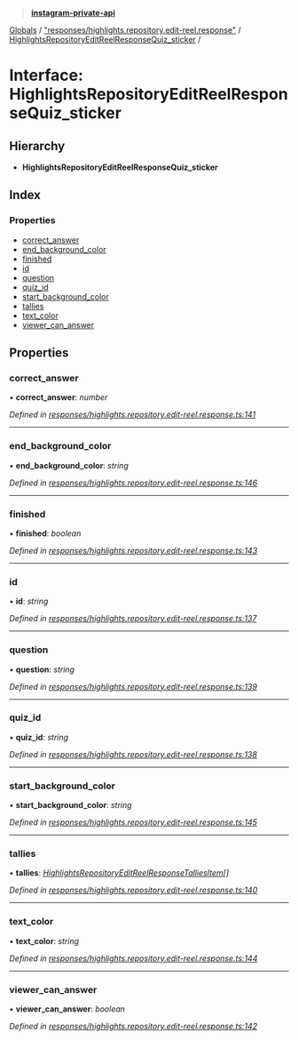 > **[instagram-private-api](../README.md)**

[Globals](../README.md) / ["responses/highlights.repository.edit-reel.response"](../modules/_responses_highlights_repository_edit_reel_response_.md) / [HighlightsRepositoryEditReelResponseQuiz_sticker](_responses_highlights_repository_edit_reel_response_.highlightsrepositoryeditreelresponsequiz_sticker.md) /

# Interface: HighlightsRepositoryEditReelResponseQuiz_sticker

## Hierarchy

* **HighlightsRepositoryEditReelResponseQuiz_sticker**

## Index

### Properties

* [correct_answer](_responses_highlights_repository_edit_reel_response_.highlightsrepositoryeditreelresponsequiz_sticker.md#correct_answer)
* [end_background_color](_responses_highlights_repository_edit_reel_response_.highlightsrepositoryeditreelresponsequiz_sticker.md#end_background_color)
* [finished](_responses_highlights_repository_edit_reel_response_.highlightsrepositoryeditreelresponsequiz_sticker.md#finished)
* [id](_responses_highlights_repository_edit_reel_response_.highlightsrepositoryeditreelresponsequiz_sticker.md#id)
* [question](_responses_highlights_repository_edit_reel_response_.highlightsrepositoryeditreelresponsequiz_sticker.md#question)
* [quiz_id](_responses_highlights_repository_edit_reel_response_.highlightsrepositoryeditreelresponsequiz_sticker.md#quiz_id)
* [start_background_color](_responses_highlights_repository_edit_reel_response_.highlightsrepositoryeditreelresponsequiz_sticker.md#start_background_color)
* [tallies](_responses_highlights_repository_edit_reel_response_.highlightsrepositoryeditreelresponsequiz_sticker.md#tallies)
* [text_color](_responses_highlights_repository_edit_reel_response_.highlightsrepositoryeditreelresponsequiz_sticker.md#text_color)
* [viewer_can_answer](_responses_highlights_repository_edit_reel_response_.highlightsrepositoryeditreelresponsequiz_sticker.md#viewer_can_answer)

## Properties

###  correct_answer

• **correct_answer**: *number*

*Defined in [responses/highlights.repository.edit-reel.response.ts:141](https://github.com/dilame/instagram-private-api/blob/3e16058/src/responses/highlights.repository.edit-reel.response.ts#L141)*

___

###  end_background_color

• **end_background_color**: *string*

*Defined in [responses/highlights.repository.edit-reel.response.ts:146](https://github.com/dilame/instagram-private-api/blob/3e16058/src/responses/highlights.repository.edit-reel.response.ts#L146)*

___

###  finished

• **finished**: *boolean*

*Defined in [responses/highlights.repository.edit-reel.response.ts:143](https://github.com/dilame/instagram-private-api/blob/3e16058/src/responses/highlights.repository.edit-reel.response.ts#L143)*

___

###  id

• **id**: *string*

*Defined in [responses/highlights.repository.edit-reel.response.ts:137](https://github.com/dilame/instagram-private-api/blob/3e16058/src/responses/highlights.repository.edit-reel.response.ts#L137)*

___

###  question

• **question**: *string*

*Defined in [responses/highlights.repository.edit-reel.response.ts:139](https://github.com/dilame/instagram-private-api/blob/3e16058/src/responses/highlights.repository.edit-reel.response.ts#L139)*

___

###  quiz_id

• **quiz_id**: *string*

*Defined in [responses/highlights.repository.edit-reel.response.ts:138](https://github.com/dilame/instagram-private-api/blob/3e16058/src/responses/highlights.repository.edit-reel.response.ts#L138)*

___

###  start_background_color

• **start_background_color**: *string*

*Defined in [responses/highlights.repository.edit-reel.response.ts:145](https://github.com/dilame/instagram-private-api/blob/3e16058/src/responses/highlights.repository.edit-reel.response.ts#L145)*

___

###  tallies

• **tallies**: *[HighlightsRepositoryEditReelResponseTalliesItem](_responses_highlights_repository_edit_reel_response_.highlightsrepositoryeditreelresponsetalliesitem.md)[]*

*Defined in [responses/highlights.repository.edit-reel.response.ts:140](https://github.com/dilame/instagram-private-api/blob/3e16058/src/responses/highlights.repository.edit-reel.response.ts#L140)*

___

###  text_color

• **text_color**: *string*

*Defined in [responses/highlights.repository.edit-reel.response.ts:144](https://github.com/dilame/instagram-private-api/blob/3e16058/src/responses/highlights.repository.edit-reel.response.ts#L144)*

___

###  viewer_can_answer

• **viewer_can_answer**: *boolean*

*Defined in [responses/highlights.repository.edit-reel.response.ts:142](https://github.com/dilame/instagram-private-api/blob/3e16058/src/responses/highlights.repository.edit-reel.response.ts#L142)*